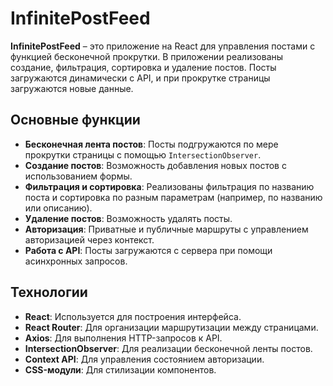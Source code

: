 # InfinitePostFeed

**InfinitePostFeed** – это приложение на React для управления постами с функцией бесконечной прокрутки. В приложении реализованы создание, фильтрация, сортировка и удаление постов. Посты загружаются динамически с API, и при прокрутке страницы загружаются новые данные.

## Основные функции

- **Бесконечная лента постов**: Посты подгружаются по мере прокрутки страницы с помощью `IntersectionObserver`.
- **Создание постов**: Возможность добавления новых постов с использованием формы.
- **Фильтрация и сортировка**: Реализованы фильтрация по названию поста и сортировка по разным параметрам (например, по названию или описанию).
- **Удаление постов**: Возможность удалять посты.
- **Авторизация**: Приватные и публичные маршруты с управлением авторизацией через контекст.
- **Работа с API**: Посты загружаются с сервера при помощи асинхронных запросов.

## Технологии

- **React**: Используется для построения интерфейса.
- **React Router**: Для организации маршрутизации между страницами.
- **Axios**: Для выполнения HTTP-запросов к API.
- **IntersectionObserver**: Для реализации бесконечной ленты постов.
- **Context API**: Для управления состоянием авторизации.
- **CSS-модули**: Для стилизации компонентов.

